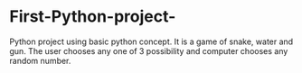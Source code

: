 # First-Python-project-
Python project using basic python concept. It is a game of snake, water and gun.
The user chooses any one of 3 possibility and computer chooses any random number.
